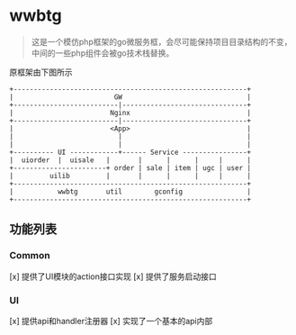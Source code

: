 # wwbtg

> 这是一个模仿php框架的go微服务框，会尽可能保持项目目录结构的不变，中间的一些php组件会被go技术栈替换。

原框架由下图所示
```text
+----------------------------------------------------------+
|                         GW                               |
+--------------------------|-------------------------------+
|                        Nginx                             |
+--------------------------|-------------------------------+
|                        <App>                             |
|                          |                               |
|                          |                               |
+---------- UI ------------+------ Service ----------------+
|  uiorder  |  uisale   |       |      |      |     |      |
+-----------------------+ order | sale | item | ugc | user |
|         uilib         |       |      |      |     |      |
+----------------------------------------------------------+
|           wwbtg       util        gconfig                |
+----------------------------------------------------------+
```

## 功能列表

### Common
[x] 提供了UI模块的action接口实现
[x] 提供了服务启动接口

### UI
[x] 提供api和handler注册器
[x] 实现了一个基本的api内部
